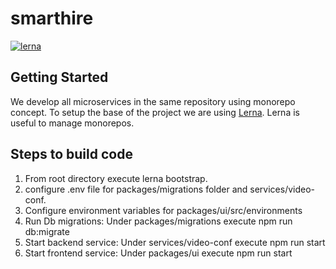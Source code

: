 # smarthire

[![lerna](https://img.shields.io/badge/maintained%20with-lerna-cc00ff.svg)](https://lerna.js.org/)

## Getting Started

We develop all microservices in the same repository using monorepo concept. To setup the base of the project we are using [Lerna](https://github.com/lerna/lerna). Lerna is useful to manage monorepos.

## Steps to build code
1. From root directory execute lerna bootstrap.
2. configure .env file for packages/migrations folder and services/video-conf.
3. Configure environment variables for packages/ui/src/environments
4. Run Db migrations: Under packages/migrations execute npm run db:migrate
5. Start backend service: Under services/video-conf execute npm run start
6. Start frontend service: Under packages/ui execute npm run start
